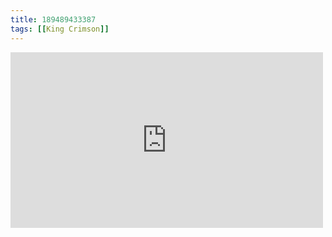 ```yaml
---
title: 189489433387
tags: [[King Crimson]]
---
```

<iframe allow="accelerometer; autoplay; clipboard-write; encrypted-media; gyroscope; picture-in-picture" allowfullscreen="" frameborder="0" height="281" id="youtube_iframe" src="https://www.youtube.com/embed/B1HlzfF0w78?feature=oembed&amp;enablejsapi=1&amp;origin=https://safe.txmblr.com&amp;wmode=opaque" width="500"></iframe>